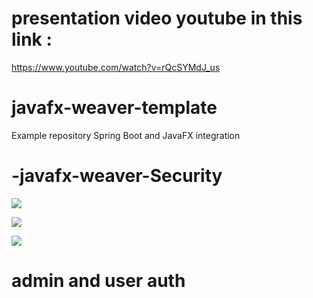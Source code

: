 # presentation video youtube in this link : 
https://www.youtube.com/watch?v=rQcSYMdJ_us
# javafx-weaver-template
Example repository Spring Boot and JavaFX integration
# -javafx-weaver-Security
![](https://terasolunaorg.github.io/guideline/1.0.x/en/_images/PasswordEncoder_class.png)

![](https://destatic.blob.core.windows.net/images/Bcrypt-db-structure.PNG)

![](https://www.ilantus.com/wp-content/uploads/2019/07/authentication-vs-authorization1-thegem-blog-default.png)

# admin and user auth
